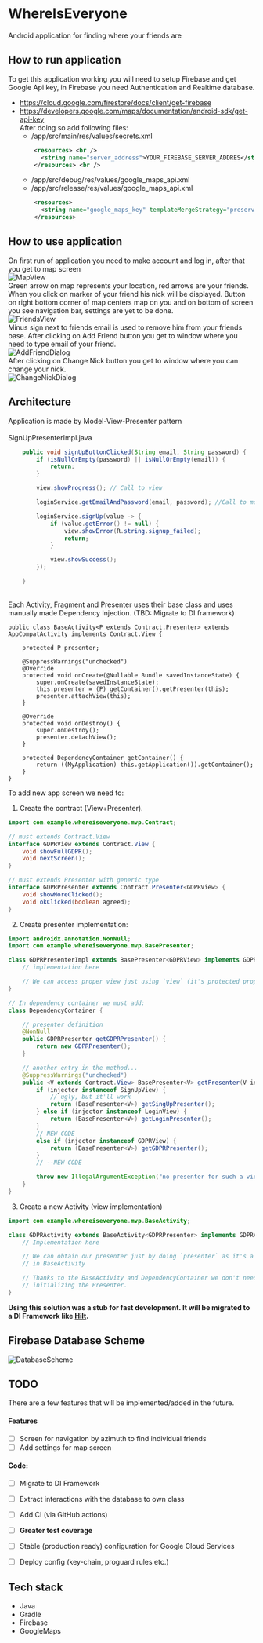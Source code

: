 # WhereIsEveryone
Android application for finding where your friends are


## How to run application

To get this application working you will need to setup Firebase and get Google Api key, in Firebase you need Authentication and Realtime database. <br />
* https://cloud.google.com/firestore/docs/client/get-firebase
* https://developers.google.com/maps/documentation/android-sdk/get-api-key <br />
After doing so add following files: <br />
  * /app/src/main/res/values/secrets.xml <br />
  ```xml
      <resources> <br />
        <string name="server_address">YOUR_FIREBASE_SERVER_ADDRES</string> <br />
      </resources> <br />
  ```
  * /app/src/debug/res/values/google_maps_api.xml <br />
  * /app/src/release/res/values/google_maps_api.xml <br />
  ```xml
      <resources>
        <string name="google_maps_key" templateMergeStrategy="preserve" translatable="false">GOOGLE_MAPS_API_KEY</string>
      </resources> 
  ```

## How to use application
On first run of application you need to make account and log in, after that you get to map screen <br />
![MapView](https://i.imgur.com/XkdnQANm.png) <br />
Green arrow on map represents your location, red arrows are your friends. When you click on marker of your friend his nick will be displayed.
Button on right bottom corner of map centers map on you and on bottom of screen you see navigation bar, settings are yet to be done. <br />
![FriendsView](https://i.imgur.com/WTU2F3fm.png) <br />
Minus sign next to friends email is used to remove him from your friends base.
After clicking on Add Friend button you get to window where you need to type email of your friend. <br />
![AddFriendDialog](https://i.imgur.com/7KAAMTRm.png) <br />
After clicking on Change Nick button you get to window where you can change your nick. <br />
![ChangeNickDialog](https://i.imgur.com/7CPWVnOm.png) 

## Architecture

Application is made by Model-View-Presenter pattern <br />
<br />
SignUpPresenterImpl.java <br />
```java
    public void signUpButtonClicked(String email, String password) {
        if (isNullOrEmpty(password) || isNullOrEmpty(email)) {
            return;
        }

        view.showProgress(); // Call to view

        loginService.getEmailAndPassword(email, password); //Call to model

        loginService.signUp(value -> {
            if (value.getError() != null) {
                view.showError(R.string.signup_failed);
                return;
            }

            view.showSuccess();
        });

    }
```
<br />
Each Activity, Fragment and Presenter uses their base class and uses manually made Dependency Injection. (TBD: Migrate to DI framework) <br />

    public class BaseActivity<P extends Contract.Presenter> extends AppCompatActivity implements Contract.View {

        protected P presenter;

        @SuppressWarnings("unchecked")
        @Override
        protected void onCreate(@Nullable Bundle savedInstanceState) {
            super.onCreate(savedInstanceState);
            this.presenter = (P) getContainer().getPresenter(this);
            presenter.attachView(this);
        }

        @Override
        protected void onDestroy() {
            super.onDestroy();
            presenter.detachView();
        }

        protected DependencyContainer getContainer() {
            return ((MyApplication) this.getApplication()).getContainer();
        }
    }
    
To add new app screen we need to: <br />
1. Create the contract (View+Presenter). 

```java
import com.example.whereiseveryone.mvp.Contract;

// must extends Contract.View
interface GDPRView extends Contract.View {  
    void showFullGDPR();
    void nextScreen();
}

// must extends Presenter with generic type
interface GDPRPresenter extends Contract.Presenter<GDPRView> { 
    void showMoreClicked();
    void okClicked(boolean agreed);
}
```
2. Create presenter implementation:

```java
import androidx.annotation.NonNull;
import com.example.whereiseveryone.mvp.BasePresenter;

class GDPRPresenterImpl extends BasePresenter<GDPRView> implements GDPRPresenter {
    // implementation here

    // We can access proper view just using `view` (it's protected property in BasePresenter)
}

// In dependency container we must add:
class DependencyContainer {

    // presenter definition
    @NonNull
    public GDPRPresenter getGDPRPresenter() {
        return new GDPRPresenter();
    }

    // another entry in the method...
    @SuppressWarnings("unchecked")
    public <V extends Contract.View> BasePresenter<V> getPresenter(V injector) {
        if (injector instanceof SignUpView) {
            // ugly, but it'll work
            return (BasePresenter<V>) getSingUpPresenter();
        } else if (injector instanceof LoginView) {
            return (BasePresenter<V>) getLoginPresenter();
        } 
        // NEW CODE
        else if (injector instanceof GDPRView) {
            return (BasePresenter<V>) getGDPRPresenter();
        }
        // --NEW CODE

        throw new IllegalArgumentException("no presenter for such a view");
    }    
}
```

3. Create a new Activity (view implementation)

```java
import com.example.whereiseveryone.mvp.BaseActivity;

class GDPRActivity extends BaseActivity<GDPRPresenter> implements GDPRView {
    // Implementation here

    // We can obtain our presenter just by doing `presenter` as it's a protected property
    // in BaseActivity

    // Thanks to the BaseActivity and DependencyContainer we don't need to remember about
    // initializing the Presenter. 
}
```

**Using this solution was a stub for fast development. It will be migrated to a DI Framework like [Hilt](https://developer.android.com/training/dependency-injection/hilt-android).**
 
## Firebase Database Scheme

 ![DatabaseScheme](https://i.imgur.com/myrCPRY.png) 
 
## TODO
 
There are a few features that will be implemented/added in the future.
 
#### Features
- [ ] Screen for navigation by azimuth to find individual friends
- [ ] Add settings for map screen
 
#### Code:
- [ ] Migrate to DI Framework
- [ ] Extract interactions with the database to own class
- [ ] Add CI (via GitHub actions)
- [ ] **Greater test coverage**
- [ ] Stable (production ready) configuration for Google Cloud Services
- [ ] Deploy config (key-chain, proguard rules etc.)



## Tech stack
 
* Java
* Gradle
* Firebase
* GoogleMaps
